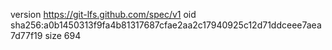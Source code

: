 version https://git-lfs.github.com/spec/v1
oid sha256:a0b1450313f9fa4b81317687cfae2aa2c17940925c12d71ddceee7aea7d77f19
size 694
